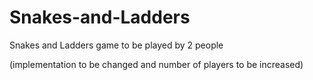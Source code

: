 # Snakes-and-Ladders
 Snakes and Ladders game to be played by 2 people

(implementation to be changed and number of players to be increased)
